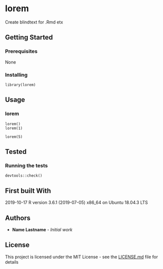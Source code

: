 # lorem

Create blindtext for .Rmd etx

## Getting Started

### Prerequisites

None

### Installing

```
library(lorem)
```

## Usage

### lorem


```
lorem()
lorem(1)

```

```
lorem(5)
```


## Tested

### Running the tests

```
devtools::check()
```

## First built With
2019-10-17
R version 3.6.1 (2019-07-05) x86_64 on Ubuntu 18.04.3 LTS


## Authors

* **Name Lastname** - *Initial work*

## License

This project is licensed under the MIT License - see the [LICENSE.md](LICENSE.md) file for details


